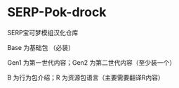 # SERP-Pok-drock
SERP宝可梦模组汉化仓库

Base 为基础包 （必装）

Gen1 为第一世代内容；Gen2 为第二世代内容（至少装一个）

B 为行为包介绍；R 为资源包语言（主要需要翻译R内容）
